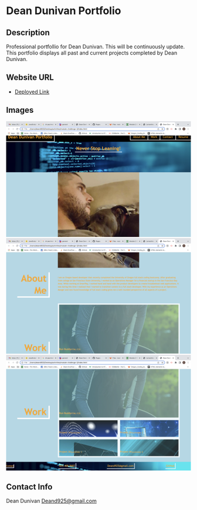 # Dean Dunivan Portfolio

## Description
Professional portfollio for Dean Dunivan. This will be continuously update. This portfolio displays all past and current projects completed by Dean Dunivan.

## Website URL

* [Deployed Link](https://deand925.github.io/Professional-Portfolio/)

## Images

<img src="assets/images/Screen Shot 2022-05-18 at 3.54.57 PM.png">
<img src="assets/images/Screen Shot 2022-05-18 at 3.55.22 PM.png">
<img src="assets/images/Screen Shot 2022-05-18 at 3.55.34 PM.png">


## Contact Info
Dean Dunivan
Deand925@gmail.com

